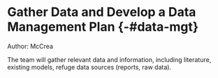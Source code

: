 # Gather Data and Develop a Data Management Plan {-#data-mgt}

Author: McCrea


The team will gather relevant data and information, including literature, existing models, refuge data sources (reports, raw data).
